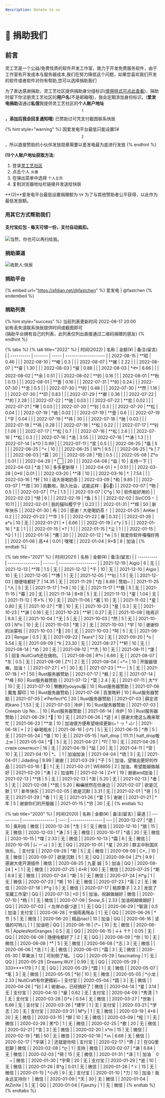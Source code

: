```yaml
---
description: Donate to us
---
```


# 📝 捐助我们

## 前言

灵工艺是一个公益/免费性质的软件开发工作室，致力于开发免费服务软件，由于工作室有开发成本与服务器成本,我们在努力降低这个问题，如果您喜欢我们开发的软件或者软件对你有帮助,您可以选择捐助我们

为了表达感谢捐助，灵工艺社区提供捐助身分组标识([使用样式可点此查看](https://nullcraft.org/u/nullcraft))，捐助时留下你注册灵工艺社区的**用户名**(不是邮箱哦)，我会定期添加身份标识。(**爱发电捐助**请通过**私信**我提供灵工艺社区的**个人账户地址**$$^1$$**，添加后我会回复通知哦**) 已赞助过可凭支付截图联系快辰

{% hint style="warning" %}
因爱发电平台最低只能设置5¥$$^2$$，所以直接赞助的小伙伴发放勋章需要以爱发电最为底进行发放
{% endhint %}

**(1)个人账户地址获取方法:**

1. 登录[灵工艺社区](https://nullcraft.org/)
2. 点击个人 `头像`
3. 在弹出菜单中选择 `个人主页`
4. 复制浏览器地址栏链接并发送给快辰

**(2)**爱发电平台最低设置捐赠额为 `5¥` 为了与其他赞助者公平获得，以此作为最低发放额。

### 用其它方式帮助我们

#### 支付宝红包 - 每天可领一份，支付自动抵扣。

![当然，你也可以再扫给我。](.gitbook/assets/AliPay\_HongBao.png)

### 捐助渠道

![收款人:快辰](.gitbook/assets/pay\_all.png)

### 捐助平台

{% embed url="https://afdian.net/@fastchen" %}
爱发电 | @fastchen
{% endembed %}

### 捐助列表

{% hint style="success" %}
当前列表更新时间 2022-08-17 20:00\
如有丢失请联系快辰提供时间或截图即可\
(捐助平台拥有自己的列表，此列表仅列出直接通过二维码捐赠的朋友)
{% endhint %}

{% tabs %}
{% tab title="2022" %}
| 时间(2022)   | 名称      | 金额(¥) | 备注(留言)               |
| ---------- | ------- | ----- | -------------------- |
| 2022-08-15 | \*\*昭   | 0.46  |                      |
| 2022-08-10 | \*\*峰   | 0.3   |                      |
| 2022-08-07 | \*\*娣   | 2.22  |                      |
| 2022-08-07 | \*\*睿   | 1.30  |                      |
| 2022-08-03 | \*骏     | 0.88  |                      |
| 2022-08-03 | \*🐟    | 6.66  |                      |
| 2022-08-02 | \*\*余   | 0.51  |                      |
| 2022-08-02 | \*\*的   | 0.16  |                      |
| 2022-08-01 | \*\*秋   | 0.13  |                      |
| 2022-08-01 | \*\*壹   | 0.16  |                      |
| 2022-07-31 | \*\*的   | 0.24  |                      |
| 2022-07-30 | \*\*忠   | 0.5   |                      |
| 2022-07-30 | \*\*的   | 0.48  |                      |
| 2022-07-30 | \*\*然   | 1.16  |                      |
| 2022-07-30 | \*\*印   | 0.83  |                      |
| 2022-07-29 | \*\*卿   | 0.36  |                      |
| 2022-07-22 | \*\*的   | 2.28  |                      |
| 2022-07-22 | \*\*驰   | 0.03  |                      |
| 2022-07-22 | \*\*宏   | 0.02  |                      |
| 2022-07-21 | \*琴     | 0.03  |                      |
| 2022-07-20 | \*\*钊   | 0.3   |                      |
| 2022-07-20 | \*\*松   | 0.04  |                      |
| 2022-07-19 | \*驰     | 0.02  |                      |
| 2022-07-19 | \*\*壹   | 0.6   |                      |
| 2022-07-19 | \*宇     | 0.04  |                      |
| 2022-07-19 | \*\*祎   | 30    |                      |
| 2022-07-18 | \*驰     | 0.03  |                      |
| 2022-07-18 | \*\*祎   | 0.28  |                      |
| 2022-07-18 | \*\*松   | 0.22  |                      |
| 2022-07-17 | \*\*钊   | 1.06  |                      |
| 2022-07-17 | \*\*松   | 0.7   |                      |
| 2022-07-16 | \*\*松   | 2.6   |                      |
| 2022-07-16 | \*\*松   | 0.3   |                      |
| 2022-07-16 | \*浩     | 3.55  |                      |
| 2022-07-16 | \*\*涛   | 1.3   |                      |
| 2022-07-14 | k\*O    | 0.99  |                      |
| 2022-07-11 | \*浆     | 0.5   |                      |
| 2022-06-25 | \*晨     | 5     |                      |
| 2022-06-25 | \*<     | 10    |                      |
| 2022-06-25 | W\*t    | 9.5   |                      |
| 2022-06-25 |    \*k  | 7     |                      |
| 2022-06-03 | \*霖     | 20    |                      |
| 2022-05-28 | \*阳     | 0.5   |                      |
| 2022-05-08 | Z\*o    | 0.01  |                      |
| 2022-04-29 | \* ⬜    | 20    |                      |
| 2022-04-08 | \*兹     | 10    | 支持一下                 |
| 2022-04-03 | \*龙     | 10    | 多多更新呀！               |
| 2022-04-01 | \*      | 0.51  |                      |
| 2022-03-28 | 0\*6    | 0.01  |                      |
| 2022-03-20 | \*\*泽   | 10    |                      |
| 2022-03-16 | \*.     | 7.54  |                      |
| 2022-03-16 | \*轩     | 10    | 请大哥喝奶茶               |
| 2022-03-09 | \*和     | 9.85  |                      |
| 2022-03-07 | \*\*煜   | 30    | 抱歉啦，刚入社会，这能这样｜･᷄ὢ･᷅) |
| 2022-03-07 | \*物     | 0.5   |                      |
| 2022-03-07 | T\*z    | 1.5   |                      |
| 2022-03-07 | C\*g    | 10    | 软件挺好用的               |
| 2022-02-23 | \*频     | 6     |                      |
| 2022-02-19 | \*鱼     | 5     |                      |
| 2022-02-02 | SinCOS丶 | 10.11 |                      |
| 2022-02-01 | 我的猫叫樱宁宁 | 0.23  |                      |
| 2022-01-31 | \*\*辉   | 50    | 新年快乐                 |
| 2022-01-30 | 布       | 20    | 感谢！大佬喝奶茶！            |
| 2022-01-25 | AnKer   | 0.2   |                      |
| 2022-01-22 | \*\*华   | 5     |                      |
| 2022-01-22 | 眷       | 0.32  |                      |
| 2022-01-26 | a\*s    | 10    | 无                    |
| 2022-01-21 | \*      | 6.66  |                      |
| 2022-01-19 | c\*y    | 5     |                      |
| 2022-01-16 | \*主     | 1     |                      |
| 2022-01-15 | \*?     | 1     |                      |
| 2022-01-15 | \*尘     | 1     |                      |
| 2022-01-15 | \*Q     | 1     |                      |
| 2022-01-14 | \*鹰     | 20    |                      |
| 2022-01-12 | \*w     | 5     | 我爱你软件嘎嘎好用            |
| 2022-01-08 | 高\*4    | 0.01  | 嘿嘿                   |
| 2022-01-04 | R\*$    | 8     | 加油                   |
{% endtab %}

{% tab title="2021" %}
| 时间(2021)   | 名称               | 金额(¥)  | 备注(留言)              |
| ---------- | ---------------- | ------ | ------------------- |
| 2021-12-19 | Aigio            | 6      | 无                   |
| 2021-12-13 | \*\*珲            | 1.5    | 无                   |
| 2021-12-12 | \*千              | 10     | 无                   |
| 2021-12-10 | Aigio            | 10     | 无                   |
| 2021-12-05 | \*\*博            | 1      | 无                   |
| 2021-12-05 | \*\*钊            | 1.5    | 无                   |
| 2021-12-03 | 随便啥都好了           | 14.35  | 无                   |
| 2021-11-29 | \*白              | 8.88   | 赞助\~                |
| 2021-11-25 | \*人              | 5      | 无                   |
| 2021-11-17 | ?\*9             | 10     | 无                   |
| 2021-11-17 | \*\*蕤            | 5      | 无                   |
| 2021-11-15 | \*暮              | 20     | 无                   |
| 2021-11-14 | B\*B             | 5      | 无                   |
| 2021-11-13 | \*星              | 1.04   | 无                   |
| 2021-11-12 | 不\*%             | 10     | 无                   |
| 2021-11-06 | \*暮              | 10     | 无                   |
| 2021-11-02 | \*星              | 0.80   | 无                   |
| 2021-10-27 | \*零              | 10     | 无                   |
| 2021-10-23 | \*星              | 0.3    | 无                   |
| 2021-10-23 | \*\*渊            | 0.16   | 无                   |
| 2021-10-23 | \*\*轩            | 0.27   | 无                   |
| 2021-10-08 | 陆焉识              | 8.8    | 无                   |
| 2021-10-04 | \*无              | 5      | 无                   |
| 2021-10-03 | \*然              | 5      | 无                   |
| 2021-10-03 | N\*o             | 10     | 无                   |
| 2021-10-03 | \*笑              | 2      | 无                   |
| 2021-10-03 | \*宇              | 10     | 谢谢你的派蒙啦             |
| 2021-10-03 | \*🍃             | 20     | 无                   |
| 2021-10-03 | \*呵              | 5      | 无                   |
| 2021-09-23 | Rengar           | 0.5    | 无                   |
| 2021-09-22 | Tears°           | 52     | 无                   |
| 2021-09-20 | \*o              | 5.54   | 无                   |
| 2021-09-09 | \*k              | 23.30  | 无                   |
| 2021-08-27 | \*\*轩            | 10     | 无                   |
| 2021-08-14 | \*め              | 20     | 无                   |
| 2021-08-12 | \*\*杰            | 10     | 无                   |
| 2021-08-11 | \*堡              | 5      | 回复:NullCraft还在做哟。   |
| 2021-08-08 | R\*n             | 6.66   | 无                   |
| 2021-08-07 | \*东              | 0.5    | 无                   |
| 2021-08-06 | Z\*l             | 2      | 无                   |
| 2021-08-04 | =\*=             | 10     | 开服器很棒，加油！           |
| 2021-07-27 | \*?              | 30     | 无                   |
| 2021-07-23 | \*\*一            | 5      | 无                   |
| 2021-07-18 | \*?              | 50     | Rust服务器赞助           |
| 2021-07-17 | \*枫              | 2      | 无                   |
| 2021-07-14 | \*\*峰            | 60     | Rust服务器赞助           |
| 2021-07-12 | \*菜              | 2.4    | 无                   |
| 2021-07-11 | 大\*Y             | 10     | 无                   |
| 2021-07-10 | 懒散的youyou猫       | 10     | Rust服务器赞助           |
| 2021-07-06 | 魔鬼 脚印            | 10     | Rust服务器赞助           |
| 2021-07-06 | 百里皓轩             | 10     | Rust服务器赞助           |
| 2021-07-05 | ✔Perfect°C       | 20     | Rust服务器赞助           |
| 2021-07-03 | 薛定谔的kano         | 1.53   | 无                   |
| 2021-07-03 | 冷炉               | 10     | Rust服务器赞助           |
| 2021-07-03 | Creepin Up No... | 10     | Rust服务器赞助           |
| 2021-06-14 | 冷炉               | 10     | Rust服务器赞助           |
| 2021-06-29 | \*🌟             | 10     | 无                   |
| 2021-06-26 | \*迹              | 4      | 感谢大佬这么晚来帮忙          |
| 2021-06-23 | \*\*龙            | 10     | 加油很方便希望继续更新(๑╹ヮ╹๑)ﾉ |
| 2021-06-18 | \*               | 2      | 😂喝瓶水               |
| 2021-06-16 | 小\*)             | 5      | 无                   |
| 2021-06-15 | \*界              | 5      | 无                   |
| 2021-05-24 | \*强              | 10     | 无                   |
| 2021-05-15 | half\_drop       | 111.11 | half\_drop敬上w       |
| 2021-05-04 | \*🤡             | 5      | 无                   |
| 2021-04-27 | \*吖              | 10     | 无                   |
| 2021-04-26 | ᴄʏʙᴇʀ ᴄᴏɴsᴛʀᴜᴄᴛ  | 16     | 无                   |
| 2021-04-19 | \*延              | 20     | 无                   |
| 2021-04-11 | \*空              | 10     | 无                   |
| 2021-04-10 | \*。              | 1      | 加油加油                |
| 2021-04-04 | \*琉              | 3      | 无                   |
| 2021-04-01 | Jidading         | 9.99   | 谢谢                  |
| 2021-03-29 | \*子              | 5      | 加油，望做出更好的作品         |
| 2021-03-16 | 🍜               | 1      | 无                   |
| 2021-02-21 | WE8855           | 2      | 加油，希望能越做越好          |
| 2021-02-20 | \*涛              | 2      | 加油鸭                 |
| 2021-02-14 | Z\*Y             | 19     | 谢谢and加油             |
| 2021-02-13 | \*\*炜            | 5      | 无                   |
| 2021-02-13 | \*渕              | 5.20   | 无                   |
| 2021-02-13 | \*者              | 5      | 无                   |
| 2021-02-08 | \*\*凯            | 5.20   | ~~和谐~~居然在你身边        |
| 2021-02-07 | 欲是沉默             | 17     | 新年快乐                |
| 2021-02-05 | 欲是沉默             | 3.31   | 无                   |
| 2021-02-01 | \*哥              | 5      | 无                   |
| 2021-01-29 | \*稥              | 1      | 无                   |
| 2021-01-26 | \*爱              | 5      | 谢谢                  |
| 2021-01-21 | \*年              | 5      | 谢谢你们的开服器            |
| 2021-01-15 | \*穷              | 30     | 无                   |
{% endtab %}

{% tab title="2020" %}
| 时间(2020)   | 名称               | 金额(¥) | 备注(留言)           | 渠道  |
| ---------- | ---------------- | :---: | ---------------- | --- |
| 2020-12-27 | \*逝              |   10  | 奥利给              | 微信  |
| 2020-12-26 | \*生              |   5   | 无                | 微信  |
| 2020-12-10 | \*狼              |   15  | 无                | 微信  |
| 2020-12-03 | \*涛              |   5   | 无                | 微信  |
| 2020-10-17 | \*语              |   20  | 无                | 微信  |
| 2020-10-15 | \*喋              |  2.33 | 无                | 微信  |
| 2020-10-13 | \*霜              |   6   | 无                | 微信  |
| 2020-10-05 | (๑˙ー˙๑)          |   3   | 无                | QQ  |
| 2020-10-01 | \*星              | 20.20 | 群主中秋国庆快乐。        | 支付宝 |
| 2020-09-28 | \*斯              |   5   | 无                | 微信  |
| 2020-09-09 | C\*\_            |   10  | 无                | 微信  |
| 2020-09-07 | 欲是沉默             |   5   | 无                | QQ  |
| 2020-09-04 | Z\*t             |  9.9  | 感谢大佬开源插件         | 微信  |
| 2020-08-25 | 九夏 誠             |   5   | 加油               | QQ  |
| 2020-08-24 | \*               |   1   | 无                | 微信  |
| 2020-07-25 | 4\*R             |  100  | 无                | 微信  |
| 2020-07-25 | \*斯              |  8.8  | 无                | 微信  |
| 2020-07-24 | \*斯              |   5   | 无                | 微信  |
| 2020-07-24 | H\*g             |   1   | 无                | 微信  |
| 2020-07-23 | \*斯              |   10  | 无                | 微信  |
| 2020-07-23 | \*英              |   2   | 无                | 微信  |
| 2020-07-18 | P\*g             |   5   | 无                | 微信  |
| 2020-07-17 | 桃原栗子             |  2.2  | 发现了宝藏工作室!        | QQ  |
| 2020-07-13 | \*D              |   5   | 加油，祝越做越好         | 微信  |
| 2020-07-10 | \*杨              |   1   | 无                | 微信  |
| 2020-07-09 | Snow\_S          |  2.33 | 加油祝越做越好          | QQ  |
| 2020-07-03 | ヾ左岸の烟づ逝          |   1   | 无                | QQ  |
| 2020-06-29 | \*智涵             |  0.5  | 加油               | 支付宝 |
| 2020-06-28 | ヤ烟雨离殇ゐ           |   1   | 无                | QQ  |
| 2020-06-26 | \*节              |   5   | 无                | 微信  |
| 2020-06-20 | 精品nacl           |   10  | 加油               | QQ  |
| 2020-06-16 | 坚强的可特儿           |   1   | 加油吧              | QQ  |
| 2020-06-16 | (\*\~            |   10  | 无                | 微信  |
| 2020-06-15 | ApplesNotOranges |  0.5  | 无                | QQ  |
| 2020-06-15 | ↓↓ ↑↑            |  0.05 | 无                | QQ  |
| 2020-06-09 | 随便啥都好了           |   2   | 无                | QQ  |
| 2020-06-09 | \*你              |   10  | 无                | 微信  |
| 2020-06-08 | \*⁸              |   5   | 无                | 微信  |
| 2020-06-08 | \*志              |   3   | 无                | 微信  |
| 2020-06-06 | \*浩              |   1   | 无                | 微信  |
| 2020-06-01 | \*霜              |   3   | 无                | 微信  |
| 2020-05-30 | 苹果派              |   12  | 可别倒了哦。           | QQ  |
| 2020-05-29 | fascinating      |   1   | 无                | QQ  |
| 2020-05-29 | Dreamy.WJY       |  0.99 | 无                | QQ  |
| 2020-05-29 | 333\*\*\*\*179   |   7   | 无                | QQ  |
| 2020-05-29 | \*圆              |   1   | 无                | 微信  |
| 2020-05-07 | \*笔              |   3   | 无                | 微信  |
| 2020-05-05 | \*钊              |   10  | 无                | 微信  |
| 2020-05-05 | \*小龙             |  2.33 | NullCraft有你更精彩\~ | 支付宝 |
| 2020-05-04 | \*圆              |   3   | 无                | 微信  |
| 2020-04-26 | \*钊              |   4   | 谢谢up，已经搞好了       | 微信  |
| 2020-04-14 | \*星              |  3.14 | 无                | 支付宝 |
| 2020-04-10 | \*豪              |  0.62 | 无                | 支付宝 |
| 2020-04-09 | \*秀清             |   1   | 无                | 支付宝 |
| 2020-03-28 | D\*x             |  0.54 | 无                | 微信  |
| 2020-03-27 | \*世新             |  6.66 | 无                | 支付宝 |
| 2020-03-26 | \*建宇             |   1   | 无                | 支付宝 |
| 2020-03-21 | \*学志             |   20  | 无                | 支付宝 |
| 2020-03-21 | M\*y             |   1   | 无                | 微信  |
| 2020-03-19 | 4\*8             |   20  | 无                | 微信  |
| 2020-03-15 | \*醉              |   10  | 无                | 微信  |
| 2020-03-09 | \*程              |   1   | 无                | 微信  |
| 2020-02-26 | 黑\*D             |   1   | 无                | 微信  |
| 2020-02-25 | \*歌              |   20  | 无                | 微信  |
| 2020-02-21 | \*言              |   3   | 无                | 微信  |
| 2020-02-20 | x\*m             |   15  | 无                | 微信  |
| 2020-02-19 | \*鹤              |   50  | 无                | 微信  |
| 2020-02-18 | \*ᝰ              |  6.66 | 无                | 微信  |
| 2020-02-17 | \*宇骐             |   2   | 还就是你呗            | 支付宝 |
| 2020-02-17 | \*斉              |   2   | 在QQ里尬聊           | 微信  |
| 2020-02-08 | \*ღ              |   1   | 支持               | 微信  |
| 2020-02-07 | \*渊              |  6.84 | 无                | 微信  |
| 2020-02-03 | \*砖              |   15  | 无                | 微信  |
| 2020-01-31 | \*泽              |   1   | 加油＾０＾\~          | 微信  |
| 2020-01-30 | \*宇荣             |   20  | 无                | 支付宝 |
| 2020-01-29 | \*逝              |   10  | 无                | 微信  |
| 2020-01-26 | B\*g             |  0.01 | 无                | 微信  |
| 2020-01-26 | \*ゞ              |   15  | 无                | 微信  |
| 2020-01-15 | \*小丹             |   9   | 无                | 支付宝 |
| 2020-01-10 | \*力              |   10  | 加油！我永远支持你！       | 微信  |
| 2020-01-09 | \*天              |   30  | 无                | 微信  |
| 2020-01-04 | AtZinXe          |   5   | 无                | QQ  |
| 2020-01-04 | Fjaxzhy          |   1   | 无                | 微信  |
{% endtab %}
{% endtabs %}
